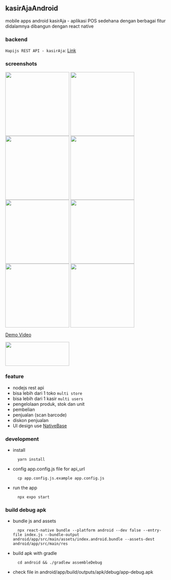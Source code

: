 ## kasirAjaAndroid 
mobile apps android kasirAja - aplikasi POS sedehana dengan berbagai fitur didalamnya dibangun dengan react native 

### backend
`Hapijs REST API - kasirAja`: [Link](https://github.com/ajikamaludin/hapi-kasiraja-api)

### screenshots
<div>
<img align="top" src="https://github.com/ajikamaludin/react-native-kasiraja-mobile/raw/dev/screenshots/1.jpg" width="200px">
<img align="top" src="https://github.com/ajikamaludin/react-native-kasiraja-mobile/raw/dev/screenshots/2.jpg" width="200px">
<img align="top" src="https://github.com/ajikamaludin/react-native-kasiraja-mobile/raw/dev/screenshots/3.jpg" width="200px">
<img align="top" src="https://github.com/ajikamaludin/react-native-kasiraja-mobile/raw/dev/screenshots/4.jpg" width="200px">
<img align="top" src="https://github.com/ajikamaludin/react-native-kasiraja-mobile/raw/dev/screenshots/5.jpg" width="200px">
<img align="top" src="https://github.com/ajikamaludin/react-native-kasiraja-mobile/raw/dev/screenshots/6.jpg" width="200px">
<img align="top" src="https://github.com/ajikamaludin/react-native-kasiraja-mobile/raw/dev/screenshots/7.jpg" width="200px">
<img align="top" src="https://github.com/ajikamaludin/react-native-kasiraja-mobile/raw/dev/screenshots/8.jpg" width="200px">
</div>

[Demo Video](https://www.youtube.com/watch?v=pBqVOmw8Ess)

<a href="https://play.google.com/store/apps/details?id=com.kasirajaandroid" target="_blank">
<img align="top" src="https://github.com/ajikamaludin/react-native-kasiraja-mobile/raw/dev/screenshots/google-play-logo2.png" width="200px" height="75px">
</a>

### feature
- nodejs rest api
- bisa lebih dari 1 toko `multi store`
- bisa lebih dari 1 kasir `multi users`
- pengelolaan produk, stok dan unit
- pembelian
- penjualan (scan barcode)
- diskon penjualan
- UI design use [NativeBase](https://nativebase.io/)
### development 
- install

        yarn install

- config app.config.js file for api_url

        cp app.config.js.example app.config.js

- run the app

        npx expo start

### build debug apk
- bundle js and assets

        npx react-native bundle --platform android --dev false --entry-file index.js --bundle-output android/app/src/main/assets/index.android.bundle --assets-dest android/app/src/main/res

- build apk with gradle 

        cd android && ./gradlew assembleDebug

- check file in android/app/build/outputs/apk/debug/app-debug.apk